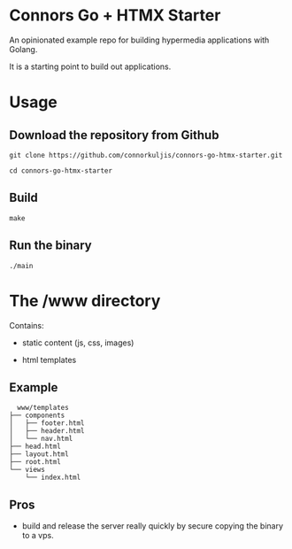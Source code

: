 # Connors Go + HTMX Starter

An opinionated example repo for building hypermedia applications with Golang.

It is a starting point to build out applications.

# Usage

## Download the repository from Github

`git clone https://github.com/connorkuljis/connors-go-htmx-starter.git`

`cd connors-go-htmx-starter`

## Build 

`make`

## Run the binary

`./main`

# The /www directory

Contains:

- static content (js, css, images)

- html templates

## Example
```
  www/templates
├── components
│   ├── footer.html
│   ├── header.html
│   └── nav.html
├── head.html
├── layout.html
├── root.html
└── views
    └── index.html
```

## Pros
- build and release the server really quickly by secure copying the binary to a vps.








